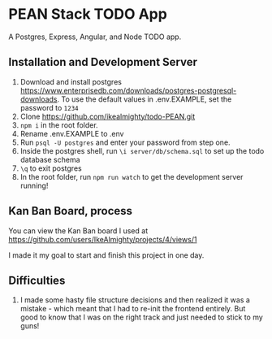 # PEAN Stack TODO App
A Postgres, Express, Angular, and Node TODO app.

## Installation and Development Server

1. Download and install postgres https://www.enterprisedb.com/downloads/postgres-postgresql-downloads. To use the default values in .env.EXAMPLE, set the password to `1234`
2. Clone https://github.com/ikealmighty/todo-PEAN.git
3. `npm i` in the root folder.
4. Rename .env.EXAMPLE to .env
5. Run `psql -U postgres` and enter your password from step one.
6. Inside the postgres shell, run `\i server/db/schema.sql` to set up the todo database schema
7. `\q` to exit postgres
8. In the root folder, run `npm run watch` to get the development server running!

## Kan Ban Board, process
You can view the Kan Ban board I used at https://github.com/users/IkeAlmighty/projects/4/views/1

I made it my goal to start and finish this project in one day.

## Difficulties

1. I made some hasty file structure decisions and then realized it was a mistake - which meant that I had to re-init the frontend entirely. But good to know that I was on the right track and just needed to stick to my guns!
